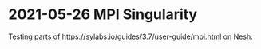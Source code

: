 # 2021-05-26 MPI Singularity

Testing parts of <https://sylabs.io/guides/3.7/user-guide/mpi.html> on [Nesh](https://www.rz.uni-kiel.de/en/our-portfolio/hiperf/nesh).
